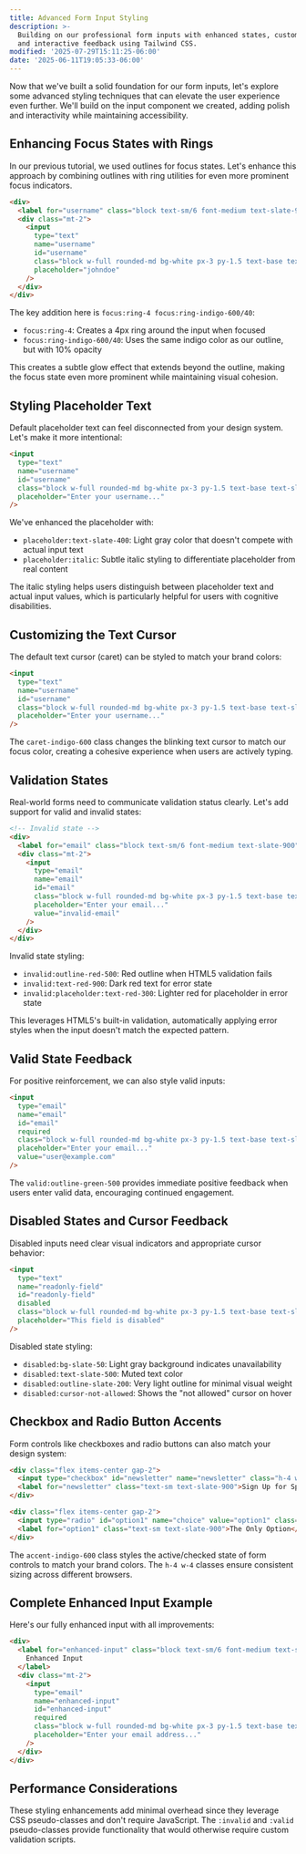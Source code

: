 ```yaml
---
title: Advanced Form Input Styling
description: >-
  Building on our professional form inputs with enhanced states, custom styling,
  and interactive feedback using Tailwind CSS.
modified: '2025-07-29T15:11:25-06:00'
date: '2025-06-11T19:05:33-06:00'
---
```


Now that we've built a solid foundation for our form inputs, let's explore some advanced styling techniques that can elevate the user experience even further. We'll build on the input component we created, adding polish and interactivity while maintaining accessibility.

## Enhancing Focus States with Rings

In our previous tutorial, we used outlines for focus states. Let's enhance this approach by combining outlines with ring utilities for even more prominent focus indicators.

```html tailwind
<div>
  <label for="username" class="block text-sm/6 font-medium text-slate-900">Username</label>
  <div class="mt-2">
    <input
      type="text"
      name="username"
      id="username"
      class="block w-full rounded-md bg-white px-3 py-1.5 text-base text-slate-900 outline-1 -outline-offset-1 outline-slate-300 placeholder:text-slate-400 focus:ring-4 focus:ring-indigo-600/40 focus:outline-2 focus:-outline-offset-2 focus:outline-indigo-600 sm:text-sm/6"
      placeholder="johndoe"
    />
  </div>
</div>
```

The key addition here is `focus:ring-4 focus:ring-indigo-600/40`:

- `focus:ring-4`: Creates a 4px ring around the input when focused
- `focus:ring-indigo-600/40`: Uses the same indigo color as our outline, but with 10% opacity

This creates a subtle glow effect that extends beyond the outline, making the focus state even more prominent while maintaining visual cohesion.

## Styling Placeholder Text

Default placeholder text can feel disconnected from your design system. Let's make it more intentional:

```html tailwind
<input
  type="text"
  name="username"
  id="username"
  class="block w-full rounded-md bg-white px-3 py-1.5 text-base text-slate-900 outline-1 -outline-offset-1 outline-slate-300 placeholder:text-slate-400 placeholder:italic focus:ring-4 focus:ring-indigo-600/40 focus:outline-2 focus:-outline-offset-2 focus:outline-indigo-600 sm:text-sm/6"
  placeholder="Enter your username..."
/>
```

We've enhanced the placeholder with:

- `placeholder:text-slate-400`: Light gray color that doesn't compete with actual input text
- `placeholder:italic`: Subtle italic styling to differentiate placeholder from real content

The italic styling helps users distinguish between placeholder text and actual input values, which is particularly helpful for users with cognitive disabilities.

## Customizing the Text Cursor

The default text cursor (caret) can be styled to match your brand colors:

```html tailwind
<input
  type="text"
  name="username"
  id="username"
  class="block w-full rounded-md bg-white px-3 py-1.5 text-base text-slate-900 caret-indigo-600 outline-1 -outline-offset-1 outline-slate-300 placeholder:text-slate-400 placeholder:italic focus:ring-4 focus:ring-indigo-600/40 focus:outline-2 focus:-outline-offset-2 focus:outline-indigo-600 sm:text-sm/6"
  placeholder="Enter your username..."
/>
```

The `caret-indigo-600` class changes the blinking text cursor to match our focus color, creating a cohesive experience when users are actively typing.

## Validation States

Real-world forms need to communicate validation status clearly. Let's add support for valid and invalid states:

```html tailwind
<!-- Invalid state -->
<div>
  <label for="email" class="block text-sm/6 font-medium text-slate-900">Email</label>
  <div class="mt-2">
    <input
      type="email"
      name="email"
      id="email"
      class="block w-full rounded-md bg-white px-3 py-1.5 text-base text-slate-900 caret-indigo-600 outline-1 -outline-offset-1 outline-slate-300 placeholder:text-slate-400 placeholder:italic invalid:text-red-900 invalid:outline-red-500 invalid:placeholder:text-red-300 focus:ring-4 focus:ring-indigo-600/40 focus:outline-2 focus:-outline-offset-2 focus:outline-indigo-600 sm:text-sm/6"
      placeholder="Enter your email..."
      value="invalid-email"
    />
  </div>
</div>
```

Invalid state styling:

- `invalid:outline-red-500`: Red outline when HTML5 validation fails
- `invalid:text-red-900`: Dark red text for error state
- `invalid:placeholder:text-red-300`: Lighter red for placeholder in error state

This leverages HTML5's built-in validation, automatically applying error styles when the input doesn't match the expected pattern.

## Valid State Feedback

For positive reinforcement, we can also style valid inputs:

```html tailwind
<input
  type="email"
  name="email"
  id="email"
  required
  class="block w-full rounded-md bg-white px-3 py-1.5 text-base text-slate-900 caret-indigo-600 outline-1 -outline-offset-1 outline-slate-300 placeholder:text-slate-400 placeholder:italic valid:outline-green-500 invalid:text-red-900 invalid:outline-red-500 invalid:placeholder:text-red-300 focus:ring-4 focus:ring-indigo-600/40 focus:outline-2 focus:-outline-offset-2 focus:outline-indigo-600 sm:text-sm/6"
  placeholder="Enter your email..."
  value="user@example.com"
/>
```

The `valid:outline-green-500` provides immediate positive feedback when users enter valid data, encouraging continued engagement.

## Disabled States and Cursor Feedback

Disabled inputs need clear visual indicators and appropriate cursor behavior:

```html tailwind
<input
  type="text"
  name="readonly-field"
  id="readonly-field"
  disabled
  class="block w-full rounded-md bg-white px-3 py-1.5 text-base text-slate-900 caret-indigo-600 outline-1 -outline-offset-1 outline-slate-300 placeholder:text-slate-400 placeholder:italic disabled:cursor-not-allowed disabled:bg-slate-50 disabled:text-slate-500 disabled:outline-slate-200 sm:text-sm/6"
  placeholder="This field is disabled"
/>
```

Disabled state styling:

- `disabled:bg-slate-50`: Light gray background indicates unavailability
- `disabled:text-slate-500`: Muted text color
- `disabled:outline-slate-200`: Very light outline for minimal visual weight
- `disabled:cursor-not-allowed`: Shows the "not allowed" cursor on hover

## Checkbox and Radio Button Accents

Form controls like checkboxes and radio buttons can also match your design system:

```html tailwind
<div class="flex items-center gap-2">
  <input type="checkbox" id="newsletter" name="newsletter" class="h-4 w-4 accent-pink-500" />
  <label for="newsletter" class="text-sm text-slate-900">Sign Up for Spam</label>
</div>

<div class="flex items-center gap-2">
  <input type="radio" id="option1" name="choice" value="option1" class="h-4 w-4 accent-pink-500" />
  <label for="option1" class="text-sm text-slate-900">The Only Option</label>
</div>
```

The `accent-indigo-600` class styles the active/checked state of form controls to match your brand colors. The `h-4 w-4` classes ensure consistent sizing across different browsers.

## Complete Enhanced Input Example

Here's our fully enhanced input with all improvements:

```html tailwind
<div>
  <label for="enhanced-input" class="block text-sm/6 font-medium text-slate-900">
    Enhanced Input
  </label>
  <div class="mt-2">
    <input
      type="email"
      name="enhanced-input"
      id="enhanced-input"
      required
      class="block w-full rounded-md bg-white px-3 py-1.5 text-base text-slate-900 caret-indigo-600 outline-1 -outline-offset-1 outline-slate-300 placeholder:text-slate-400 placeholder:italic valid:outline-green-500 invalid:text-red-900 invalid:outline-red-500 invalid:placeholder:text-red-300 focus:ring-4 focus:ring-indigo-600/40 focus:outline-2 focus:-outline-offset-2 focus:outline-indigo-600 disabled:cursor-not-allowed disabled:bg-slate-50 disabled:text-slate-500 disabled:outline-slate-200 sm:text-sm/6"
      placeholder="Enter your email address..."
    />
  </div>
</div>
```

## Performance Considerations

These styling enhancements add minimal overhead since they leverage CSS pseudo-classes and don't require JavaScript. The `:invalid` and `:valid` pseudo-classes provide functionality that would otherwise require custom validation scripts.
